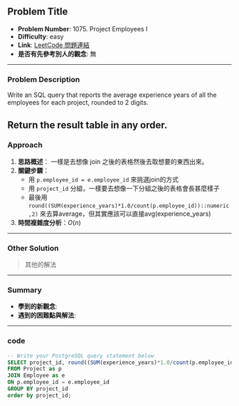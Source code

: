 ## Problem Title

- **Problem Number**:  1075. Project Employees I
- **Difficulty**: easy
- **Link**: [LeetCode 問題連結](https://leetcode.com/problems/project-employees-i/description/?envType=study-plan-v2&envId=top-sql-50)
- **是否有先參考別人的觀念**: 無
---

### Problem Description

Write an SQL query that reports the average experience years of all the employees for each project, rounded to 2 digits.

Return the result table in any order.
---

### Approach

1. **思路概述**： 一樣是去想像 join 之後的表格然後去取想要的東西出來。
2. **關鍵步驟**：
   - 用 `p.employee_id = e.employee_id` 來挑選join的方式
   - 用 `project_id` 分組，一樣要去想像一下分組之後的表格會長甚麼樣子
   - 最後用 `round((SUM(experience_years)*1.0/count(p.employee_id))::numeric,2)` 來去算average，但其實應該可以直接avg(experience_years)
3. **時間複雜度分析**：$O(n)$

---

### Other Solution

> 其他的解法

---
### Summary

- **學到的新觀念**:
- **遇到的困難點與解法**:
---

### code
```sql
-- Write your PostgreSQL query statement below
SELECT project_id, round((SUM(experience_years)*1.0/count(p.employee_id))::numeric,2) as average_years
FROM Project as p
JOIN Employee as e
ON p.employee_id = e.employee_id
GROUP BY project_id
order by project_id;
```